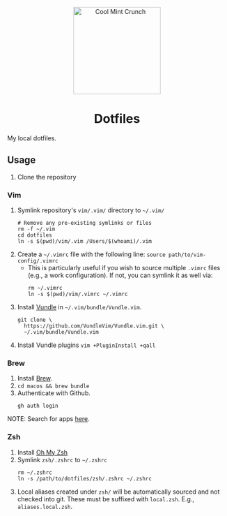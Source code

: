<p align="center">
  <a href="https://www.github.com/teddywilson/dotfiles">
    <img alt="Cool Mint Crunch" src="cool-mint-crunch.jpg" width=200 />
  </a>
</p>
<h1 align="center">
  Dotfiles
</h1>
My local dotfiles.

## Usage
1.  Clone the repository

### Vim
1.  Symlink repository's `vim/.vim/` directory to `~/.vim/`
    ```
    # Remove any pre-existing symlinks or files
    rm -f ~/.vim
    cd dotfiles
    ln -s $(pwd)/vim/.vim /Users/$(whoami)/.vim
    ```
2.  Create a `~/.vimrc` file with the following line:
    `source path/to/vim-config/.vimrc`
    * This is particularly useful if you wish to source multiple `.vimrc` files (e.g., a work
      configuration). If not, you can symlink it as well via:
      ```
      rm ~/.vimrc
      ln -s $(pwd)/vim/.vimrc ~/.vimrc
      ```
3.  Install [Vundle](https://github.com/VundleVim/Vundle.vim) in `~/.vim/bundle/Vundle.vim`.
    ```
    git clone \
      https://github.com/VundleVim/Vundle.vim.git \
      ~/.vim/bundle/Vundle.vim
    ```  
4.  Install Vundle plugins `vim +PluginInstall +qall`

### Brew
1.  Install [Brew](https://brew.sh).
2.  `cd macos && brew bundle`
3.  Authenticate with Github.
    ```
    gh auth login
    ```

NOTE: Search for apps [here](https://formulae.brew.sh/).

### Zsh
1.  Install [Oh My Zsh](https://ohmyz.sh/)
2.  Symlink `zsh/.zshrc` to `~/.zshrc`
    ```
    rm ~/.zshrc
    ln -s /path/to/dotfiles/zsh/.zshrc ~/.zshrc
    ```
3.  Local aliases created under `zsh/` will be automatically
    sourced and not checked into git. These must be suffixed
    with `local.zsh`. E.g., `aliases.local.zsh`.
